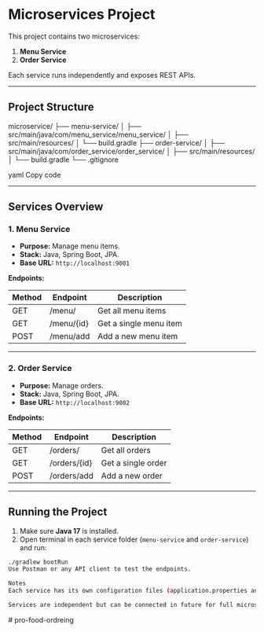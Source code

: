 # Microservices Project

This project contains two microservices:

1. **Menu Service**
2. **Order Service**

Each service runs independently and exposes REST APIs.

---

## Project Structure

microservice/
├── menu-service/
│ ├── src/main/java/com/menu_service/menu_service/
│ ├── src/main/resources/
│ └── build.gradle
├── order-service/
│ ├── src/main/java/com/order_service/order_service/
│ ├── src/main/resources/
│ └── build.gradle
└── .gitignore

yaml
Copy code

---

## Services Overview

### 1. Menu Service

- **Purpose:** Manage menu items.
- **Stack:** Java, Spring Boot, JPA.
- **Base URL:** `http://localhost:9001`

**Endpoints:**

| Method | Endpoint   | Description            |
| ------ | ---------- | ---------------------- |
| GET    | /menu/     | Get all menu items     |
| GET    | /menu/{id} | Get a single menu item |
| POST   | /menu/add  | Add a new menu item    |

---

### 2. Order Service

- **Purpose:** Manage orders.
- **Stack:** Java, Spring Boot, JPA.
- **Base URL:** `http://localhost:9002`

**Endpoints:**

| Method | Endpoint     | Description        |
| ------ | ------------ | ------------------ |
| GET    | /orders/     | Get all orders     |
| GET    | /orders/{id} | Get a single order |
| POST   | /orders/add  | Add a new order    |

---

## Running the Project

1. Make sure **Java 17** is installed.
2. Open terminal in each service folder (`menu-service` and `order-service`) and run:

```bash
./gradlew bootRun
Use Postman or any API client to test the endpoints.

Notes
Each service has its own configuration files (application.properties and application.yml).

Services are independent but can be connected in future for full microservice architecture.

```

#   p r o - f o o d - o r d r e i n g 
 
 


